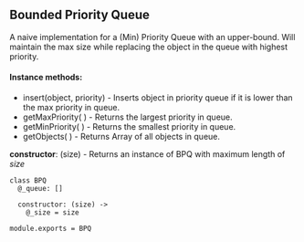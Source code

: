 Bounded Priority Queue
-----------

A naive implementation for a (Min) Priority Queue with an upper-bound. Will maintain the max size while replacing the object in the queue with highest priority.

#### Instance methods:

- insert(object, priority) - Inserts object in priority queue if it is lower than the max priority in queue.
- getMaxPriority( ) - Returns the largest priority in queue.
- getMinPriority( ) - Returns the smallest priority in queue.
- getObjects( ) - Returns Array of all objects in queue.


**constructor**: (size) - Returns an instance of BPQ with maximum length of _size_

    class BPQ
      @_queue: []

      constructor: (size) ->
        @_size = size

    module.exports = BPQ
